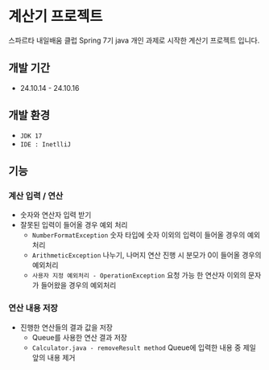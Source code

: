 # 계산기 프로젝트

스파르타 내일배움 클럽 Spring 7기 java 개인 과제로 시작한 계산기 프로젝트 입니다.
## 개발 기간
- 24.10.14 - 24.10.16
## 개발 환경
- `JDK 17`
- `IDE : InetlliJ`

## 기능
### 계산 입력 / 연산
- 숫자와 연산자 입력 받기
- 잘못된 입력이 들어올 경우 예외 처리
  - `NumberFormatException`
     숫자 타입에 숫자 이외의 입력이 들어올 경우의 예외 처리
  - `ArithmeticException`
     나누기, 나머지 연산 진행 시 분모가 0이 들어올 경우의 예외처리
  - `사용자 지정 예외처리 - OperationException`
     요청 가능 한 연산자 이외의 문자가 들어왔을 경우의 예외처리

### 연산 내용 저장
- 진행한 연산들의 결과 값을 저장
  - Queue를 사용한 연산 결과 저장
  - `Calculator.java - removeResult method`
    Queue에 입력한 내용 중 제일 앞의 내용 제거
